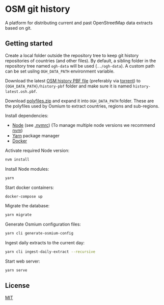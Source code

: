 
# OSM git history

A platform for distributing current and past OpenStreetMap data extracts based on git.

## Getting started

Create a local folder outside the repository tree to keep git history repositories of countries (and other files). By default, a sibling folder in the repository tree named `ogh-data` will be used (`../ogh-data`). A custom path can be set usilng `OGH_DATA_PATH` environment variable.

Download the latest [OSM history PBF file](https://planet.osm.org/pbf/full-history) (preferably via [torrent](https://planet.osm.org/pbf/full-history/history-latest.osm.pbf.torrent)) to `{OGH_DATA_PATH}/history-pbf` folder and make sure it is named `history-latest.osh.pbf`.

Download [polyfiles.zip](https://www.dropbox.com/s/nvutp2fcg75fcc6/polyfiles.zip?dl=0) and expand it into `OGH_DATA_PATH` folder. These are the polyfiles used by Osmium to extract countries, regions and sub-regions.

Install dependencies:

- [Node](http://nodejs.org/) (see [.nvmrc](./.nvmrc)) (To manage multiple node versions we recommend [nvm](https://github.com/creationix/nvm))
- [Yarn](https://yarnpkg.com/) package manager
- [Docker](https://www.docker.com/)

Activate required Node version:

```sh
nvm install
```

Install Node modules:

```sh
yarn
```

Start docker containers:

```sh
docker-compose up
```

Migrate the database:

```sh
yarn migrate
```

Generate Osmium configuration files:

```sh
yarn cli generate-osmium-config
```

Ingest daily extracts to the current day:

```sh
yarn cli ingest-daily-extract --recursive
```

Start web server:

```sh
yarn serve
```

## License

[MIT](LICENSE)
